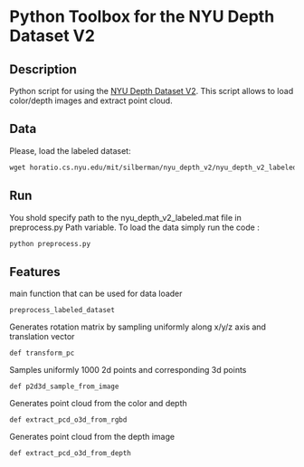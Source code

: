 # Python Toolbox for the NYU Depth Dataset V2

## Description
Python script for using the [NYU Depth Dataset V2][nyuv2].
This script allows to load color/depth images and extract point cloud.


## Data
Please, load the labeled dataset:


```diff
wget horatio.cs.nyu.edu/mit/silberman/nyu_depth_v2/nyu_depth_v2_labeled.mat
```

[nyuv2]: https://cs.nyu.edu/~silberman/datasets/nyu_depth_v2.html

## Run

You shold specify path to the nyu_depth_v2_labeled.mat file in preprocess.py Path variable. To load the data simply run the code :
```diff
python preprocess.py
```

## Features

main function that can be used for data loader
```
preprocess_labeled_dataset
```

Generates rotation matrix by sampling uniformly along x/y/z axis and translation vector 

```
def transform_pc
```
Samples uniformly 1000 2d points and corresponding 3d points
```
def p2d3d_sample_from_image
```
Generates point cloud from the color and depth
```
def extract_pcd_o3d_from_rgbd
```
Generates point cloud from the depth image
```
def extract_pcd_o3d_from_depth
```

